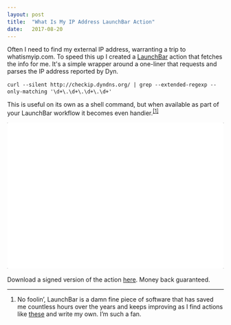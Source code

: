 ```yaml
---
layout: post
title:  "What Is My IP Address LaunchBar Action"
date:   2017-08-20
---
```


Often I need to find my external IP address, warranting a trip to whatismyip.com. To speed this up I created a [LaunchBar](https://obdev.at/products/launchbar/index.html) action that fetches the info for me. It's a simple wrapper around a one-liner that requests and parses the IP address reported by Dyn.

```shell
curl --silent http://checkip.dyndns.org/ | grep --extended-regexp --only-matching '\d+\.\d+\.\d+\.\d+'
```

This is useful on its own as a shell command, but when available as part of your LaunchBar workflow it becomes even handier.<sup><a href="#fn1" id="r1">[1]</a></sup>

<img src="/images/what_is_my_ip_address.gif" alt="What Is My IP Address? LaunchBar Action">

Download a signed version of the action [here](https://github.com/mminer/launchbar/raw/master/Signed/What%20Is%20My%20IP%20Address%3F.lbaction). Money back guaranteed.


---

<ol class="footnotes">
    <li id="fn1">No foolin&rsquo;, LaunchBar is a damn fine piece of software that has saved me countless hours over the years and keeps improving as I find actions like <a href="https://github.com/prenagha/launchbar">these</a> and write my own. I&rsquo;m such a fan.<a href="#r1" class="return"></a></li>
</ol>
